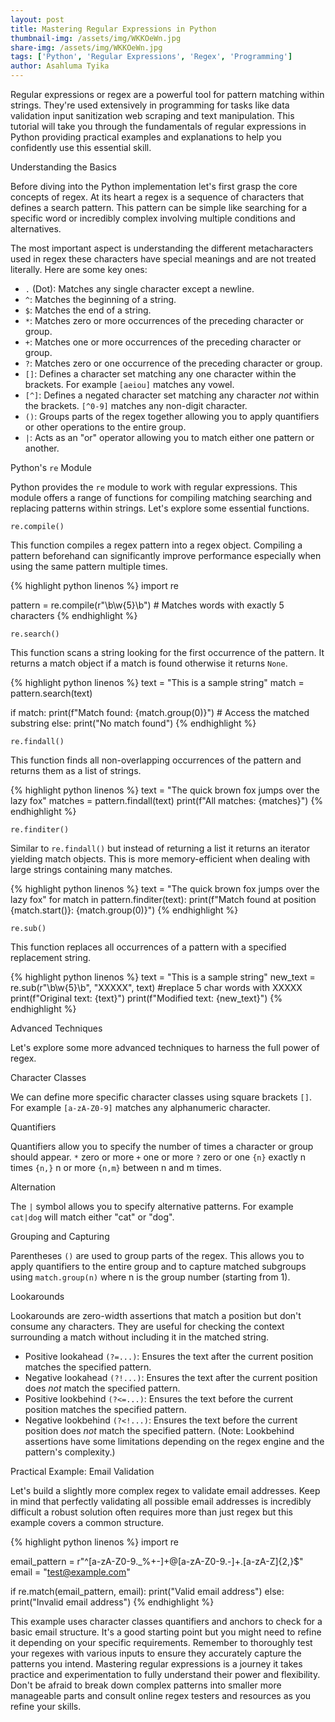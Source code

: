 ```yaml
---
layout: post
title: Mastering Regular Expressions in Python
thumbnail-img: /assets/img/WKKOeWn.jpg
share-img: /assets/img/WKKOeWn.jpg
tags: ['Python', 'Regular Expressions', 'Regex', 'Programming']
author: Asahluma Tyika
---
```


Regular expressions or regex are a powerful tool for pattern matching within strings.  They're used extensively in programming for tasks like data validation input sanitization web scraping and text manipulation.  This tutorial will take you through the fundamentals of regular expressions in Python providing practical examples and explanations to help you confidently use this essential skill.

Understanding the Basics

Before diving into the Python implementation let's first grasp the core concepts of regex.  At its heart a regex is a sequence of characters that defines a search pattern. This pattern can be simple like searching for a specific word or incredibly complex involving multiple conditions and alternatives.

The most important aspect is understanding the different metacharacters used in regex these characters have special meanings and are not treated literally.  Here are some key ones:


*   `.` (Dot): Matches any single character except a newline.
*   `^`: Matches the beginning of a string.
*   `$`: Matches the end of a string.
*   `*`: Matches zero or more occurrences of the preceding character or group.
*   `+`: Matches one or more occurrences of the preceding character or group.
*   `?`: Matches zero or one occurrence of the preceding character or group.
*   `[]`: Defines a character set matching any one character within the brackets.  For example `[aeiou]` matches any vowel.
*   `[^]`:  Defines a negated character set matching any character *not* within the brackets.  `[^0-9]` matches any non-digit character.
*   `()`: Groups parts of the regex together allowing you to apply quantifiers or other operations to the entire group.
*   `|`: Acts as an "or" operator allowing you to match either one pattern or another.


Python's `re` Module

Python provides the `re` module to work with regular expressions. This module offers a range of functions for compiling matching searching and replacing patterns within strings.  Let's explore some essential functions.


`re.compile()`

This function compiles a regex pattern into a regex object. Compiling a pattern beforehand can significantly improve performance especially when using the same pattern multiple times.

{% highlight python linenos %}
import re

pattern = re.compile(r"\b\w{5}\b")  # Matches words with exactly 5 characters
{% endhighlight %}

`re.search()`

This function scans a string looking for the first occurrence of the pattern. It returns a match object if a match is found otherwise it returns `None`.

{% highlight python linenos %}
text = "This is a sample string"
match = pattern.search(text)

if match:
    print(f"Match found: {match.group(0)}")  # Access the matched substring
else:
    print("No match found")
{% endhighlight %}

`re.findall()`

This function finds all non-overlapping occurrences of the pattern and returns them as a list of strings.

{% highlight python linenos %}
text = "The quick brown fox jumps over the lazy fox"
matches = pattern.findall(text)
print(f"All matches: {matches}")
{% endhighlight %}

`re.finditer()`

Similar to `re.findall()` but instead of returning a list it returns an iterator yielding match objects. This is more memory-efficient when dealing with large strings containing many matches.

{% highlight python linenos %}
text = "The quick brown fox jumps over the lazy fox"
for match in pattern.finditer(text):
    print(f"Match found at position {match.start()}: {match.group(0)}")
{% endhighlight %}

`re.sub()`

This function replaces all occurrences of a pattern with a specified replacement string.

{% highlight python linenos %}
text = "This is a sample string"
new_text = re.sub(r"\b\w{5}\b", "XXXXX", text) #replace 5 char words with XXXXX
print(f"Original text: {text}")
print(f"Modified text: {new_text}")
{% endhighlight %}


Advanced Techniques

Let's explore some more advanced techniques to harness the full power of regex.


Character Classes

We can define more specific character classes using square brackets `[]`.  For example `[a-zA-Z0-9]` matches any alphanumeric character.


Quantifiers

Quantifiers allow you to specify the number of times a character or group should appear.  `*` zero or more `+` one or more `?` zero or one `{n}` exactly n times `{n,}` n or more `{n,m}` between n and m times.


Alternation

The `|` symbol allows you to specify alternative patterns. For example `cat|dog` will match either "cat" or "dog".


Grouping and Capturing

Parentheses `()` are used to group parts of the regex. This allows you to apply quantifiers to the entire group and to capture matched subgroups using `match.group(n)` where n is the group number (starting from 1).


Lookarounds

Lookarounds are zero-width assertions that match a position but don't consume any characters. They are useful for checking the context surrounding a match without including it in the matched string.

*   Positive lookahead `(?=...)`:  Ensures the text after the current position matches the specified pattern.
*   Negative lookahead `(?!...)`: Ensures the text after the current position does *not* match the specified pattern.
*   Positive lookbehind `(?<=...)`: Ensures the text before the current position matches the specified pattern.
*   Negative lookbehind `(?<!...)`: Ensures the text before the current position does *not* match the specified pattern.  (Note: Lookbehind assertions have some limitations depending on the regex engine and the pattern's complexity.)



Practical Example: Email Validation


Let's build a slightly more complex regex to validate email addresses.  Keep in mind that perfectly validating all possible email addresses is incredibly difficult a robust solution often requires more than just regex but this example covers a common structure.

{% highlight python linenos %}
import re

email_pattern = r"^[a-zA-Z0-9._%+-]+@[a-zA-Z0-9.-]+\.[a-zA-Z]{2,}$"
email = "test@example.com"

if re.match(email_pattern, email):
    print("Valid email address")
else:
    print("Invalid email address")
{% endhighlight %}

This example uses character classes quantifiers and anchors to check for a basic email structure.  It's a good starting point but  you might need to refine it depending on your specific requirements. Remember to thoroughly test your regexes with various inputs to ensure they accurately capture the patterns you intend. Mastering regular expressions is a journey it takes practice and experimentation to fully understand their power and flexibility.  Don't be afraid to break down complex patterns into smaller more manageable parts and consult online regex testers and resources as you refine your skills.
